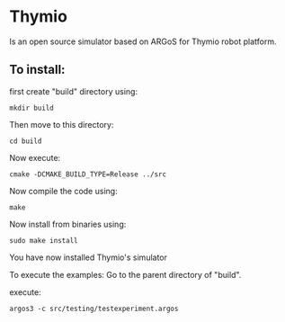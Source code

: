# Thymio

Is an open source simulator based on ARGoS for Thymio robot platform.

## To install:

first create "build" directory using:

    mkdir build
    
Then move to this directory:

    cd build
    
Now execute:

    cmake -DCMAKE_BUILD_TYPE=Release ../src
    
Now compile the code using:

    make
    
Now install from binaries using:

    sudo make install
    
You have now installed Thymio's simulator

To execute the examples:
Go to the parent directory of "build".

execute:

    argos3 -c src/testing/testexperiment.argos



